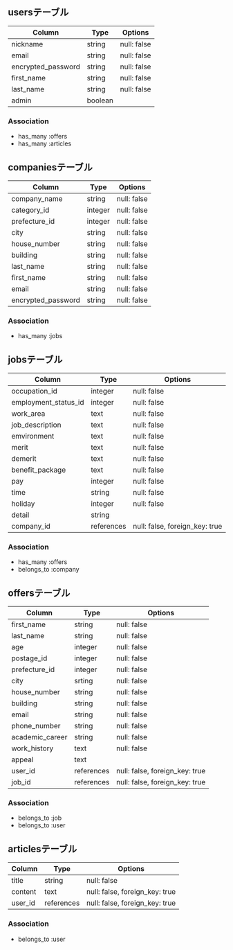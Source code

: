 ## usersテーブル

| Column             | Type       | Options     |
| ------------------ | ---------- | ----------- |
| nickname           | string     | null: false |
| email              | string     | null: false |
| encrypted_password | string     | null: false |
| first_name         | string     | null: false |
| last_name          | string     | null: false |
| admin              | boolean    |             |


### Association
- has_many :offers
- has_many :articles



## companiesテーブル

| Column             | Type       | Options     |
| ------------------ | ---------- | ----------- |
| company_name       | string     | null: false |
| category_id        | integer    | null: false |
| prefecture_id      | integer    | null: false |
| city               | string     | null: false |
| house_number       | string     | null: false |
| building           | string     | null: false |
| last_name          | string     | null: false |
| first_name         | string     | null: false |
| email              | string     | null: false |
| encrypted_password | string     | null: false |


### Association
- has_many :jobs



## jobsテーブル

| Column               | Type       | Options                        |
| -------------------- | ---------- | ------------------------------ |
| occupation_id        | integer    | null: false                    |
| employment_status_id | integer    | null: false                    |
| work_area            | text       | null: false                    |
| job_description      | text       | null: false                    |
| emvironment          | text       | null: false                    |
| merit                | text       | null: false                    |
| demerit              | text       | null: false                    |
| benefit_package      | text       | null: false                    |
| pay                  | integer    | null: false                    |
| time                 | string     | null: false                    |
| holiday              | integer    | null: false                    |
| detail               | string     |                                |
| company_id           | references | null: false, foreign_key: true |


### Association
- has_many :offers
- belongs_to :company



## offersテーブル

| Column          | Type       | Options                        |
| --------------- | ---------- | ------------------------------ |
| first_name      | string     | null: false                    |
| last_name       | string     | null: false                    |
| age             | integer    | null: false                    |
| postage_id      | integer    | null: false                    |
| prefecture_id   | integer    | null: false                    |
| city            | srting     | null: false                    |
| house_number    | string     | null: false                    |
| building        | string     | null: false                    |
| email           | string     | null: false                    |
| phone_number    | string     | null: false                    |
| academic_career | string     | null: false                    |
| work_history    | text       | null: false                    |
| appeal          | text       |                                |
| user_id         | references | null: false, foreign_key: true |
| job_id          | references | null: false, foreign_key: true |

### Association
- belongs_to :job
- belongs_to :user



## articlesテーブル

| Column  | Type       | Options                        |
| ------- | ---------- | ------------------------------ |
| title   | string     | null: false                    |
| content | text       | null: false, foreign_key: true |
| user_id | references | null: false, foreign_key: true |


### Association
- belongs_to :user
